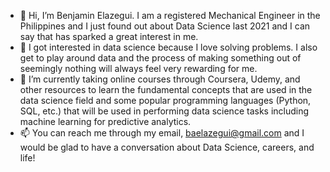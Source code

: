 - 👋 Hi, I’m Benjamin Elazegui. I am a registered Mechanical Engineer in the Philippines and I just found out about Data Science last 2021 and I can say that has sparked a great interest in me.
- 👀 I got interested in data science because I love solving problems. I also get to play around data and the process of making something out of seemingly nothing will always feel very rewarding for me.
- 🌱 I’m currently taking online courses through Coursera, Udemy, and other resources to learn the fundamental concepts that are used in the data science field and some popular programming languages (Python, SQL, etc.) that will be used in performing data science tasks including machine learning for predictive analytics.   
- 📫 You can reach me through my email, baelazegui@gmail.com and I would be glad to have a conversation about Data Science, careers, and life!

<!---
baelazegui/baelazegui is a ✨ special ✨ repository because its `README.md` (this file) appears on your GitHub profile.
You can click the Preview link to take a look at your changes.
--->
